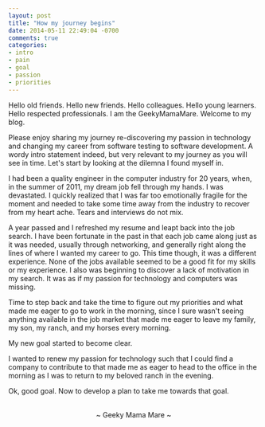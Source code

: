 ```yaml
---
layout: post
title: "How my journey begins"
date: 2014-05-11 22:49:04 -0700
comments: true
categories:
- intro
- pain
- goal
- passion
- priorities
---
```

Hello old friends.  Hello new friends.  Hello colleagues.  Hello young learners.  Hello respected professionals.  I am the GeekyMamaMare.  Welcome to my blog.

Please enjoy sharing my journey re-discovering my passion in technology and changing my career from software testing to software development.  A wordy intro statement indeed, but very relevant to my journey as you will see in time.  Let's start by looking at the dilemna I found myself in.

I had been a quality engineer in the computer industry for 20 years, when, in the summer of 2011, my dream job fell through my hands.  I was devastated.  I quickly realized that I was far too emotionally fragile for the moment and needed to take some time away from the industry to recover from my heart ache.  Tears and interviews do not mix.

A year passed and I refreshed my resume and leapt back into the job search.  I have been fortunate in the past in that each job came along just as it was needed, usually through networking, and generally right along the lines of where I wanted my career to go.  This time though, it was a different experience.  None of the jobs available seemed to be a good fit for my skills or my experience.  I also was beginning to discover a lack of motivation in my search.  It was as if my passion for technology and computers was missing.

Time to step back and take the time to figure out my priorities and what made me eager to go to work in the morning, since I sure wasn't seeing anything available in the job market that made me eager to leave my family, my son, my ranch, and my horses every morning.

My new goal started to become clear.

I wanted to renew my passion for technology such that I could find a company to contribute to that made me as eager to head to the office in the morning as I was to return to my beloved ranch in the evening.

Ok, good goal.  Now to develop a plan to take me towards that goal.

<br>
<center>~ Geeky Mama Mare ~</center>
